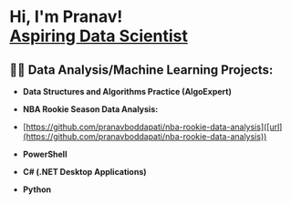 <h1>Hi, I'm Pranav! <br/><a href="https://github.com/pranavboddapati"> <a href="www.linkedin.com/in/pranav-boddapati-24851631a">Aspiring Data Scientist</a> 

<h2>👨‍💻 Data Analysis/Machine Learning Projects:</h2>

- <b>Data Structures and Algorithms Practice (AlgoExpert)</b>
 
- <b>NBA Rookie Season Data Analysis:</b>
 - [https://github.com/pranavboddapati/nba-rookie-data-analysis]([url](https://github.com/pranavboddapati/nba-rookie-data-analysis))
 
- <b>PowerShell</b>
 
- <b>C# (.NET Desktop Applications)</b>
 
- <b>Python</b>
  



<!--
**joshmadakor1/joshmadakor1** is a ✨ _special_ ✨ repository because its `README.md` (this file) appears on your GitHub profile.

Here are some ideas to get you started:

- 🔭 I’m currently working on ...
- 🌱 I’m currently learning ...
- 👯 I’m looking to collaborate on ...
- 🤔 I’m looking for help with ...
- 💬 Ask me about ...
- 📫 How to reach me: ...
- 😄 Pronouns: ...
- ⚡ Fun fact: ...
-->
